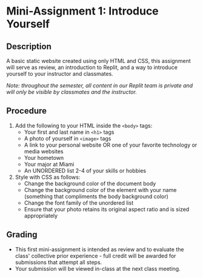 # Mini-Assignment 1: Introduce Yourself  

  ## Description
  A basic static website created using only HTML and CSS, this assignment will serve as review, an introduction to Replit, and a way to introduce yourself to your instructor and classmates.

  *Note: throughout the semester, all content in our Replit team is private and will only be visible by classmates and the instructor.*

  ## Procedure
  1. Add the following to your HTML inside the `<body>` tags:
      - Your first and last name in `<h1>` tags
      - A photo of yourself in `<image>` tags
      - A link to your personal website OR one of your favorite technology or media websites
      - Your hometown
      - Your major at Miami
      - An UNORDERED list 2-4 of your skills or hobbies
  2. Style with CSS as follows:
      - Change the background color of the document body
      - Change the background color of the element with your name (something that compliments the body background color)
      - Change the font family of the unordered list
      - Ensure that your photo retains its original aspect ratio and is sized appropriately

  ## Grading
  - This first mini-assignment is intended as review and to evaluate the class' collective prior experience - full credit will be awarded for submissions that attempt all steps.
  - Your submission will be viewed in-class at the next class meeting.
  